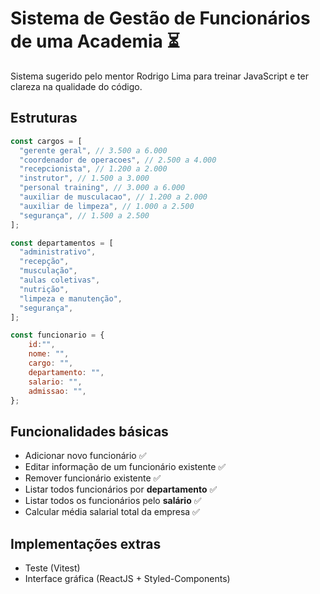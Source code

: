 # Sistema de Gestão de Funcionários de uma Academia ⏳

Sistema sugerido pelo mentor Rodrigo Lima para treinar JavaScript e ter clareza na qualidade do código.

## Estruturas

```javascript
const cargos = [
  "gerente geral", // 3.500 a 6.000
  "coordenador de operacoes", // 2.500 a 4.000
  "recepcionista", // 1.200 a 2.000
  "instrutor", // 1.500 a 3.000
  "personal training", // 3.000 a 6.000
  "auxiliar de musculacao", // 1.200 a 2.000
  "auxiliar de limpeza", // 1.000 a 2.500
  "segurança", // 1.500 a 2.500
];
```

```javascript
const departamentos = [
  "administrativo",
  "recepção",
  "musculação",
  "aulas coletivas",
  "nutrição",
  "limpeza e manutenção",
  "segurança",
];
```

```javascript
const funcionario = {
    id:"",
    nome: "",
    cargo: "",
    departamento: "",
    salario: "",
    admissao: "",
};
```

## Funcionalidades básicas

- Adicionar novo funcionário ✅
- Editar informação de um funcionário existente ✅
- Remover funcionário existente ✅
- Listar todos funcionários por **departamento** ✅
- Listar todos os funcionários pelo **salário** ✅
- Calcular média salarial total da empresa ✅

## Implementações extras

- Teste (Vitest)
- Interface gráfica (ReactJS + Styled-Components)
